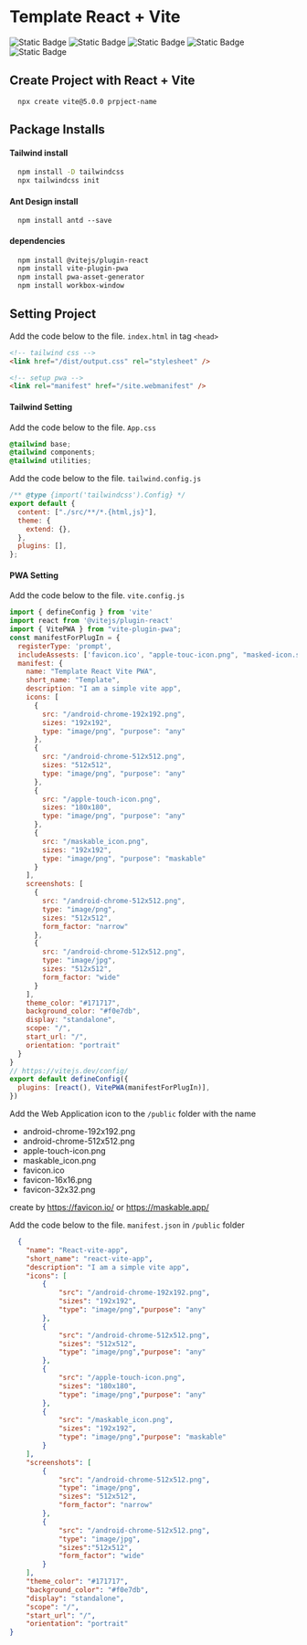 # Template React + Vite

![Static Badge](https://img.shields.io/badge/react-v18.2.0-lightgreen?style=flat%20flat-rounde&logo=react&labelColor=black) ![Static Badge](https://img.shields.io/badge/Vite-v5.0.0-lightgreen?style=flat%20flat-rounde&logo=vite&logoColor=lightpurple&labelColor=black) ![Static Badge](https://img.shields.io/badge/PWA-v6.3.1-lightgreen?style=flat%20flat-rounde&logo=pwa&logoColor=lightblue&labelColor=black) ![Static Badge](https://img.shields.io/badge/Ant%20Design-v2.13.11-lightgreen?style=flat%20flat-rounde&logo=antdesign&logoColor=lightblue&labelColor=black) ![Static Badge](https://img.shields.io/badge/tailwind-v3.3.5-lightgreen?style=flat%20flat-rounde&logo=tailwindcss&labelColor=black)

## Create Project with React + Vite

```
  npx create vite@5.0.0 prpject-name
```

## Package Installs

#### Tailwind install

```bash
  npm install -D tailwindcss
  npx tailwindcss init
```

#### Ant Design install

```
  npm install antd --save
```

#### dependencies

```bash
  npm install @vitejs/plugin-react
  npm install vite-plugin-pwa
  npm install pwa-asset-generator
  npm install workbox-window
```

## Setting Project

Add the code below to the file. `index.html` in tag `<head>`

```html
<!-- tailwind css -->
<link href="/dist/output.css" rel="stylesheet" />

<!-- setup pwa -->
<link rel="manifest" href="/site.webmanifest" />
```

#### Tailwind Setting

Add the code below to the file. `App.css`

```css
@tailwind base;
@tailwind components;
@tailwind utilities;
```

Add the code below to the file. `tailwind.config.js`

```javascript
/** @type {import('tailwindcss').Config} */
export default {
  content: ["./src/**/*.{html,js}"],
  theme: {
    extend: {},
  },
  plugins: [],
};
```

#### PWA Setting

Add the code below to the file. `vite.config.js`

```javascript
import { defineConfig } from 'vite'
import react from '@vitejs/plugin-react'
import { VitePWA } from "vite-plugin-pwa";
const manifestForPlugIn = {
  registerType: 'prompt',
  includeAssests: ['favicon.ico', "apple-touc-icon.png", "masked-icon.svg"],
  manifest: {
    name: "Template React Vite PWA",
    short_name: "Template",
    description: "I am a simple vite app",
    icons: [
      {
        src: "/android-chrome-192x192.png",
        sizes: "192x192",
        type: "image/png", "purpose": "any"
      },
      {
        src: "/android-chrome-512x512.png",
        sizes: "512x512",
        type: "image/png", "purpose": "any"
      },
      {
        src: "/apple-touch-icon.png",
        sizes: "180x180",
        type: "image/png", "purpose": "any"
      },
      {
        src: "/maskable_icon.png",
        sizes: "192x192",
        type: "image/png", "purpose": "maskable"
      }
    ],
    screenshots: [
      {
        src: "/android-chrome-512x512.png",
        type: "image/png",
        sizes: "512x512",
        form_factor: "narrow"
      },
      {
        src: "/android-chrome-512x512.png",
        type: "image/jpg",
        sizes: "512x512",
        form_factor: "wide"
      }
    ],
    theme_color: "#171717",
    background_color: "#f0e7db",
    display: "standalone",
    scope: "/",
    start_url: "/",
    orientation: "portrait"
  }
}
// https://vitejs.dev/config/
export default defineConfig({
  plugins: [react(), VitePWA(manifestForPlugIn)],
})
```

Add the Web Application icon to the `/public` folder with the name

- android-chrome-192x192.png
- android-chrome-512x512.png
- apple-touch-icon.png
- maskable_icon.png
- favicon.ico
- favicon-16x16.png
- favicon-32x32.png

create by https://favicon.io/ or https://maskable.app/

Add the code below to the file. `manifest.json` in `/public` folder

```json
  {
    "name": "React-vite-app",
    "short_name": "react-vite-app",
    "description": "I am a simple vite app",
    "icons": [
        {
            "src": "/android-chrome-192x192.png",
            "sizes": "192x192",
            "type": "image/png","purpose": "any"
        },
        {
            "src": "/android-chrome-512x512.png",
            "sizes": "512x512",
            "type": "image/png","purpose": "any"
        },
        {
            "src": "/apple-touch-icon.png",
            "sizes": "180x180",
            "type": "image/png","purpose": "any"
        },
        {
            "src": "/maskable_icon.png",
            "sizes": "192x192",
            "type": "image/png","purpose": "maskable"
        }
    ],
    "screenshots": [
        {
            "src": "/android-chrome-512x512.png",
            "type": "image/png",
            "sizes": "512x512",
            "form_factor": "narrow"
        },
        {
            "src": "/android-chrome-512x512.png",
            "type": "image/jpg",
            "sizes":"512x512",
            "form_factor": "wide"
        }
    ],
    "theme_color": "#171717",
    "background_color": "#f0e7db",
    "display": "standalone",
    "scope": "/",
    "start_url": "/",
    "orientation": "portrait"
}

```
